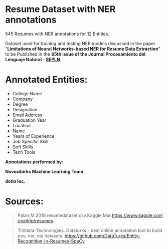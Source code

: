 # Resume Dataset with NER annotations
545 Resumes with NER annotations for 12 Entities.

Dataset used for training and testing NER models discussed in the paper "**Limitations of Neural Networks-based NER for Resume Data Extraction**" 
to be Published in the **65th issue of the Journal Procesamiento del Lenguaje Natural - [SEPLN](http://www.sepln.org/index.php/en)**.

Annotated Entities:
=================

* College Name
* Company
* Degree
* Designation
* Email Address
* Graduation Year
* Location
* Name
* Years of Experience
* Job Specific Skill
* Soft Skills
* Tech Tools

**Annotations performed by:**

**Novosibirks Machine Learning Team** 

**dotin Inc.** 


Sources:
=================

> Palan,M.2019.resumedataset.csv.Kaggle,Mar.https://www.kaggle.com/maitrip/resumes.

> Trilldata-Technologies. Dataturks - best online annotation tool to build pos, ner, nlp datasets.
    https://github.com/DataTurks/Entity-Recognition-In-Resumes-SpaCy
